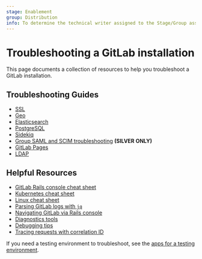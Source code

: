 ```yaml
---
stage: Enablement
group: Distribution
info: To determine the technical writer assigned to the Stage/Group associated with this page, see https://about.gitlab.com/handbook/engineering/ux/technical-writing/#assignments
---
```


# Troubleshooting a GitLab installation

This page documents a collection of resources to help you troubleshoot a GitLab
installation.

## Troubleshooting Guides

- [SSL](ssl.md)
- [Geo](../geo/replication/troubleshooting.md)
- [Elasticsearch](elasticsearch.md)
- [PostgreSQL](postgresql.md)
- [Sidekiq](sidekiq.md)
- [Group SAML and SCIM troubleshooting](group_saml_scim.md) **(SILVER ONLY)**
- [GitLab Pages](../pages/index.md#troubleshooting)
- [LDAP](../auth/ldap/ldap-troubleshooting.md)

## Helpful Resources

- [GitLab Rails console cheat sheet](gitlab_rails_cheat_sheet.md)
- [Kubernetes cheat sheet](kubernetes_cheat_sheet.md)
- [Linux cheat sheet](linux_cheat_sheet.md)
- [Parsing GitLab logs with `jq`](log_parsing.md)
- [Navigating GitLab via Rails console](navigating_gitlab_via_rails_console.md)
- [Diagnostics tools](diagnostics_tools.md)
- [Debugging tips](debug.md)
- [Tracing requests with correlation ID](doc/administration/troubleshooting/tracing_correlation_id.md)

If you need a testing environment to troubleshoot, see the
[apps for a testing environment](test_environments.md).
